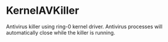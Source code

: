 # KernelAVKiller
Antivirus killer using ring-0 kernel driver. Antivirus processes will automatically close while the killer is running.
